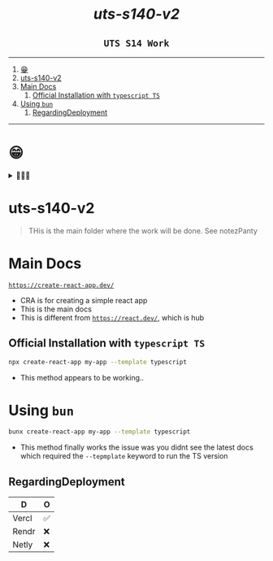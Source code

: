 <h1 align="center"><i>uts-s140-v2</i></h1>
<h2 align="center"><code>UTS S14 Work</code></h2>

---

1. [😁](#)
2. [uts-s140-v2](#uts-s140-v2)
3. [Main Docs](#main-docs)
   1. [Official Installation with `typescript TS`](#official-installation-with-typescript-ts)
4. [Using `bun`](#using-bun)
   1. [RegardingDeployment](#regardingdeployment)

---

# 😁

<details>
<summary>
👅👅👅
</summary>
<img src="./public/r.gif" width="400%">
</details>

# uts-s140-v2

> THis is the main folder where the work will be done. See notezPanty

# Main Docs

[`https://create-react-app.dev/`](https://create-react-app.dev/)

- CRA is for creating a simple react app
- This is the main docs
- This is different from [`https://react.dev/`](https://react.dev/), which is hub

## Official Installation with `typescript TS`

```sh
npx create-react-app my-app --template typescript
```

- This method appears to be working..

# Using `bun`

```sh
bunx create-react-app my-app --template typescript
```

- This method finally works the issue was you didnt see the latest docs which required the `--tepmplate` keyword to run the TS version

## RegardingDeployment

| D     | O   |
| ----- | --- |
| Vercl | ✅  |
| Rendr | ❌  |
| Netly | ❌  |
